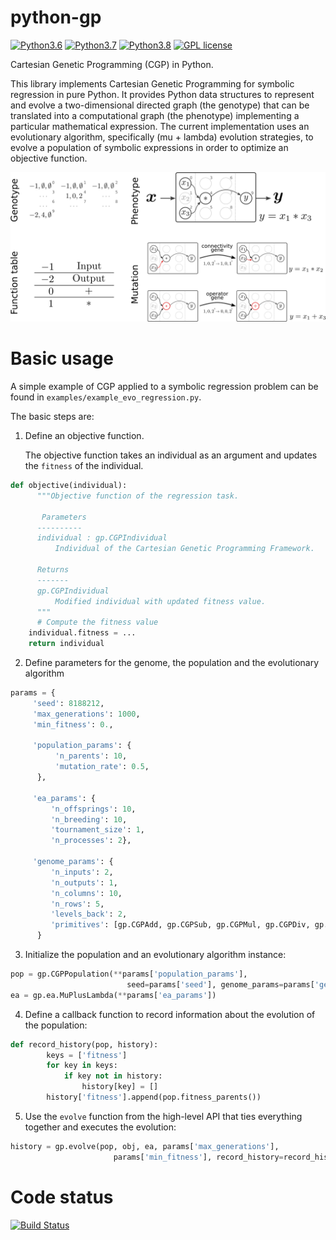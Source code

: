 python-gp
===========
[![Python3.6](https://img.shields.io/badge/python-3.6-red.svg)](https://www.python.org/downloads/release/python-369/)
[![Python3.7](https://img.shields.io/badge/python-3.7-red.svg)](https://www.python.org/)
[![Python3.8](https://img.shields.io/badge/python-3.8-red.svg)](https://www.python.org/)
[![GPL license](https://img.shields.io/badge/License-GPLv3-blue.svg)](https://www.gnu.org/licenses/old-licenses/gpl-3.0.html)

Cartesian Genetic Programming (CGP) in Python.

This library implements Cartesian Genetic Programming for symbolic regression in pure Python. It provides Python data structures to represent and evolve a two-dimensional directed graph (the genotype) that can be translated into a computational graph (the phenotype) implementing a particular mathematical expression. The current implementation uses an evolutionary algorithm,  specifically (mu + lambda) evolution strategies, to evolve a population of symbolic expressions in order to optimize an objective function.

<img src="cgp-sketch.png" alt="CGP Sketch" width="600"/>

Basic usage
===========

A simple example of CGP applied to a symbolic regression problem can be found in `examples/example_evo_regression.py`.

The basic steps are:

1. Define an objective function. 

   The objective function takes an individual as an argument and updates the `fitness` of the individual.
```python
def objective(individual):
      """Objective function of the regression task.

       Parameters
      ----------
      individual : gp.CGPIndividual
          Individual of the Cartesian Genetic Programming Framework.

      Returns
      -------
      gp.CGPIndividual
          Modified individual with updated fitness value.
      """
      # Compute the fitness value
	individual.fitness = ...
	return individual
```
2. Define parameters for the genome, the population and the evolutionary algorithm
```python
params = {
     'seed': 8188212,
     'max_generations': 1000,
     'min_fitness': 0.,

     'population_params': {
          'n_parents': 10,
          'mutation_rate': 0.5,
      },

     'ea_params': {
         'n_offsprings': 10,
         'n_breeding': 10,
         'tournament_size': 1,
         'n_processes': 2},

     'genome_params': {
         'n_inputs': 2,
         'n_outputs': 1,
         'n_columns': 10,
         'n_rows': 5,
         'levels_back': 2,
         'primitives': [gp.CGPAdd, gp.CGPSub, gp.CGPMul, gp.CGPDiv, gp.CGPConstantFloat]},
      }
```
3. Initialize the population and an evolutionary algorithm instance:
```python
pop = gp.CGPPopulation(**params['population_params'],
                          seed=params['seed'], genome_params=params['genome_params'])
ea = gp.ea.MuPlusLambda(**params['ea_params'])
```
4. Define a callback function to record information about the evolution of the population:
```python
def record_history(pop, history):
        keys = ['fitness']
        for key in keys:
            if key not in history:
                history[key] = []
        history['fitness'].append(pop.fitness_parents())
```
5. Use the `evolve` function from the high-level API that ties everything together and executes the evolution:
```python
history = gp.evolve(pop, obj, ea, params['max_generations'],
                       params['min_fitness'], record_history=record_history, print_progress=True)
```



Code status
===========

[![Build Status](https://travis-ci.org/jakobj/python-gp.svg?branch=master)](https://travis-ci.org/jakobj/python-gp)
